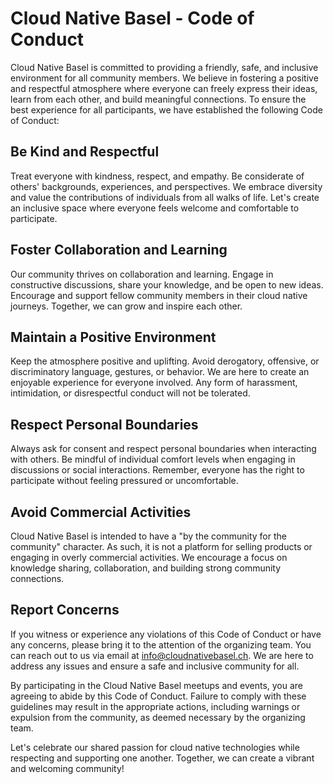 # Cloud Native Basel - Code of Conduct

Cloud Native Basel is committed to providing a friendly, safe, and inclusive environment for all community members. We believe in fostering a positive and respectful atmosphere where everyone can freely express their ideas, learn from each other, and build meaningful connections. To ensure the best experience for all participants, we have established the following Code of Conduct:

## Be Kind and Respectful

Treat everyone with kindness, respect, and empathy. Be considerate of others' backgrounds, experiences, and perspectives. We embrace diversity and value the contributions of individuals from all walks of life. Let's create an inclusive space where everyone feels welcome and comfortable to participate.

## Foster Collaboration and Learning

Our community thrives on collaboration and learning. Engage in constructive discussions, share your knowledge, and be open to new ideas. Encourage and support fellow community members in their cloud native journeys. Together, we can grow and inspire each other.

## Maintain a Positive Environment

Keep the atmosphere positive and uplifting. Avoid derogatory, offensive, or discriminatory language, gestures, or behavior. We are here to create an enjoyable experience for everyone involved. Any form of harassment, intimidation, or disrespectful conduct will not be tolerated.

## Respect Personal Boundaries

Always ask for consent and respect personal boundaries when interacting with others. Be mindful of individual comfort levels when engaging in discussions or social interactions. Remember, everyone has the right to participate without feeling pressured or uncomfortable.

## Avoid Commercial Activities

Cloud Native Basel is intended to have a "by the community for the community" character. As such, it is not a platform for selling products or engaging in overly commercial activities. We encourage a focus on knowledge sharing, collaboration, and building strong community connections.

## Report Concerns

If you witness or experience any violations of this Code of Conduct or have any concerns, please bring it to the attention of the organizing team. You can reach out to us via email at [info@cloudnativebasel.ch](mailto:info@cloudnativebasel.ch). We are here to address any issues and ensure a safe and inclusive community for all.

By participating in the Cloud Native Basel meetups and events, you are agreeing to abide by this Code of Conduct. Failure to comply with these guidelines may result in the appropriate actions, including warnings or expulsion from the community, as deemed necessary by the organizing team.

Let's celebrate our shared passion for cloud native technologies while respecting and supporting one another. Together, we can create a vibrant and welcoming community!
